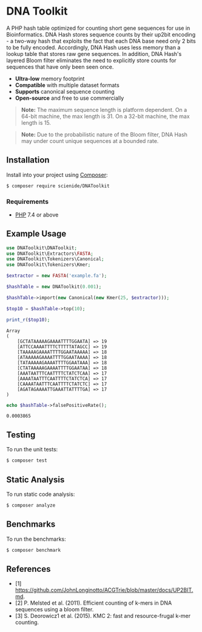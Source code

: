 # DNA Toolkit
A PHP hash table optimized for counting short gene sequences for use in Bioinformatics. DNA Hash stores sequence counts by their up2bit encoding - a two-way hash that exploits the fact that each DNA base need only 2 bits to be fully encoded. Accordingly, DNA Hash uses less memory than a lookup table that stores raw gene sequences. In addition, DNA Hash's layered Bloom filter eliminates the need to explicitly store counts for sequences that have only been seen once.

- **Ultra-low** memory footprint
- **Compatible** with multiple dataset formats
- **Supports** canonical sequence counting
- **Open-source** and free to use commercially

> **Note:** The maximum sequence length is platform dependent. On a 64-bit machine, the max length is 31. On a 32-bit machine, the max length is 15.

> **Note:** Due to the probabilistic nature of the Bloom filter, DNA Hash may under count unique sequences at a bounded rate.

## Installation
Install into your project using [Composer](https://getcomposer.org/):

```sh
$ composer require scienide/DNAToolkit
```

### Requirements
- [PHP](https://php.net/manual/en/install.php) 7.4 or above

## Example Usage

```php
use DNAToolkit\DNAToolkit;
use DNAToolkit\Extractors\FASTA;
use DNAToolkit\Tokenizers\Canonical;
use DNAToolkit\Tokenizers\Kmer;

$extractor = new FASTA('example.fa');

$hashTable = new DNAToolkit(0.001);

$hashTable->import(new Canonical(new Kmer(25, $extractor)));

$top10 = $hashTable->top(10);

print_r($top10);
```

```
Array
(
    [GCTATAAAAAGAAAATTTTGGAATA] => 19
    [ATTCCAAAATTTTCTTTTTATAGCC] => 19
    [TAAAAAGAAAATTTTGGAATAAAAA] => 18
    [ATAAAAAGAAAATTTTGGAATAAAA] => 18
    [TATAAAAAGAAAATTTTGGAATAAA] => 18
    [CTATAAAAAGAAAATTTTGGAATAA] => 18
    [AAATAATTTCAATTTTCTATCTCAA] => 17
    [AAAATAATTTCAATTTTCTATCTCA] => 17
    [CAAAATAATTTCAATTTTCTATCTC] => 17
    [AGATAGAAAATTGAAATTATTTTGA] => 17
)
```

```php
echo $hashTable->falsePositiveRate();
```

```
0.0003865
```

## Testing
To run the unit tests:

```sh
$ composer test
```
## Static Analysis
To run static code analysis:

```sh
$ composer analyze
```

## Benchmarks
To run the benchmarks:

```sh
$ composer benchmark
```

## References
- [1] https://github.com/JohnLonginotto/ACGTrie/blob/master/docs/UP2BIT.md.
- [2] P. Melsted et al. (2011). Efficient counting of k-mers in DNA sequences using a bloom filter.
- [3] S. Deorowicz1 et al. (2015). KMC 2: fast and resource-frugal k-mer counting.
